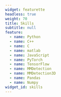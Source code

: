 ```yaml
---
widget: featurette
headless: true
weight: 70
title: Skills
subtitle: null
feature:
  - name: Python
  - name: C++
  - name: C
  - name: matlab
  - name: JavaScript
  - name: PyTorch
  - name: TensorFlow
  - name: MMDetection
  - name: MMDetection3D
  - name: Pandas
  - name: Numpy
widget_id: skills
---
```

